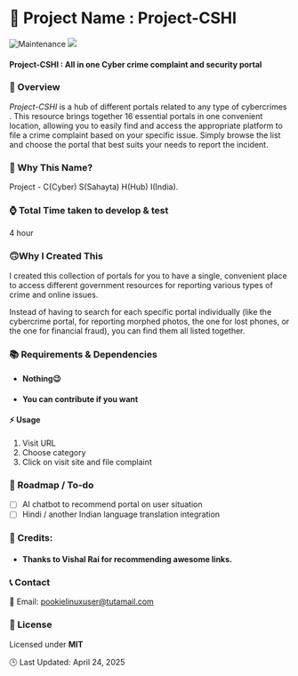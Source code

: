 
🚀 Project Name : Project-CSHI
===============

![Maintenance](https://img.shields.io/badge/Maintained%3F-yes-purple.svg)
<a href="https://github.com/gigachad80/grep-backURLs/issues"><img src="https://img.shields.io/badge/contributions-welcome-brightgreen.svg?style=flat"></a>

#### Project-CSHI : All in one Cyber crime complaint and security portal

### 📌 Overview


 *_Project-CSHI_* is a hub of different portals related to any type of cybercrimes . This resource brings together 16 essential portals in one convenient location, allowing you to easily find and access the appropriate platform to file a crime complaint based on your specific issue. Simply browse the list and choose the portal that best suits your needs to report the incident.

### 🤔 Why This Name?

Project - C(Cyber) S(Sahayta) H(Hub) I(India).


### ⌚ Total Time taken to develop & test

4 hour

### 🙃Why I Created This

 I created this collection of portals for you to have a single, convenient place to access different government resources for reporting various types of crime and online issues.

Instead of having to search for each specific portal individually (like the cybercrime portal, for reporting morphed photos, the one for lost phones, or the one for financial fraud), you can find them all listed together.

### 📚  Requirements & Dependencies

* #### Nothing😉
* #### You can contribute if you want 

#### ⚡ Usage

 1. Visit URL
 2. Choose category
 3. Click on visit site and file complaint


### 📝 Roadmap / To-do 

- [ ] AI chatbot to recommend portal on user situation
- [ ] Hindi / another Indian language translation integration 

### 💓 Credits:


 * #### Thanks to Vishal Rai for recommending awesome links.

### 📞 Contact

 📧 Email: pookielinuxuser@tutamail.com


### 📄 License

Licensed under **MIT**

🕒 Last Updated: April 24, 2025 
